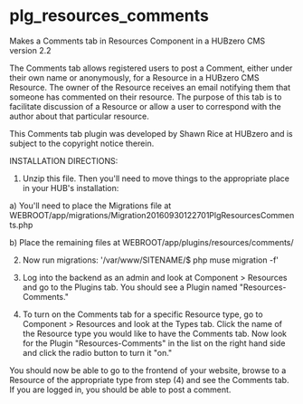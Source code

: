 # plg_resources_comments
Makes a Comments tab in Resources Component in a HUBzero CMS version 2.2

The Comments tab allows registered users to post a Comment, either under their own name or anonymously, for a Resource in a HUBzero CMS Resource. The owner of the Resource receives an email notifying them that someone has commented on their resource. The purpose of this tab is to facilitate discussion of a Resource or allow a user to correspond with the author about that particular resource.

This Comments tab plugin was developed by Shawn Rice at HUBzero and is subject to the copyright notice therein.

INSTALLATION DIRECTIONS:

1) Unzip this file. Then you'll need to move things to the appropriate place in your HUB's installation: 

a) You'll need to place the Migrations file at WEBROOT/app/migrations/Migration20160930122701PlgResourcesComments.php

b) Place the remaining files at WEBROOT/app/plugins/resources/comments/

2) Now run migrations:
'/var/www/SITENAME/$ php muse migration -f'

3) Log into the backend as an admin and look at Component > Resources and go to the Plugins tab. You should see a Plugin named "Resources-Comments."

4) To turn on the Comments tab for a specific Resource type, go to Component > Resources and look at the Types tab. Click the name of the Resource type you would like to have the Comments tab. Now look for the Plugin "Resources-Comments" in the list on the right hand side and click the radio button to turn it "on."

You should now be able to go to the frontend of your website, browse to a Resource of the appropriate type from step (4) and see the Comments tab. If you are logged in, you should be able to post a comment.
